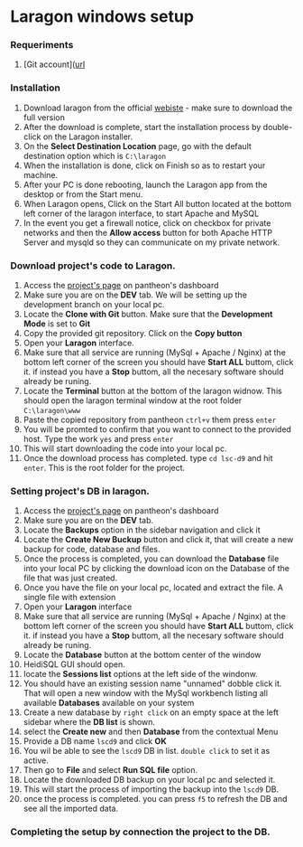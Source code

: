 # Laragon windows setup

### Requeriments 
1. [Git account]([url](https://github.com/)

### Installation
1. Download laragon from the official [webiste](https://laragon.org/download/index.html) - make sure to download the full version
2. After the download is complete, start the installation process by double-click on the Laragon installer.
3. On the **Select Destination Location** page, go with the default destination option which is `C:\laragon`
4. When the installation is done, click on Finish so as to restart your machine.
5. After your PC is done rebooting, launch the Laragon app from the desktop or from the Start menu. 
6. When Laragon opens, Click on the Start All button located at the bottom left corner of the laragon interface, to start Apache and MySQL
7. In the event you get a firewall notice, click on checkbox for private networks and then the **Allow access** button for both Apache HTTP Server and mysqld so they can communicate on my private network.

### Download project's code to Laragon.
1. Access the [project's page](https://dashboard.pantheon.io/sites/77d3f803-91a1-4ad9-a544-5a1a0b34a6ff#dev/code) on pantheon's dashboard
2. Make sure you are on the **DEV** tab. We will be setting up the development branch on your local pc.  
3. Locate the **Clone with Git** button. Make sure that the **Development Mode** is set to **Git**
4. Copy the provided git repository. Click on the **Copy button**
5. Open your **Laragon** interface.
6. Make sure that all service are running (MySql + Apache / Nginx) at the bottom left corner of the screen you should have **Start ALL** buttom, click it. if instead you have a **Stop** buttom, all the necesary software should already be runing. 
7. Locate the **Terminal** button at the bottom of the laragon widnow. This should open the laragon terminal window at the root folder `C:\laragon\www`
8. Paste the copied repository from pantheon `ctrl+v` them press `enter`
9. You will be promted to confirm that you want to connect to the provided host. Type the work `yes` and press `enter`
10. This will start downloading the code into your local pc. 
11. Once the download process has completed. type `cd lsc-d9` and hit `enter`. This is the root folder for the project. 

### Setting project's DB in laragon.
1. Access the [project's page](https://dashboard.pantheon.io/sites/77d3f803-91a1-4ad9-a544-5a1a0b34a6ff#dev/code) on pantheon's dashboard
2. Make sure you are on the **DEV** tab.
3. Locate the **Backups** option in the sidebar navigation and click it
4. Locate the **Create New Buckup** button and click it, that will create a new backup for code, database and files. 
5. Once the process is completed, you can download the **Database** file into your local PC by clicking the download icon on the Database of the file that was just created. 
6. Once you have the file on your local pc, located and extract the file. A single file with extension 
7. Open your **Laragon** interface
8. Make sure that all service are running (MySql + Apache / Nginx) at the bottom left corner of the screen you should have **Start ALL** buttom, click it. if instead you have a **Stop** buttom, all the necesary software should already be runing. 
9. Locate the **Database** button at the bottom center of the window
10. HeidiSQL GUI should open.
11. locate the **Sessions list** options at the left side of the windonw.
12. You should have an existing session name "unnamed" dobble click it. That will open a new window with the MySql workbench listing all available **Databases** available on your system
13. Create a new database by `right click` on an empty space at the left sidebar where the **DB list** is shown.
14. select the **Create new** and then **Database** from the contextual Menu
15. Provide a DB name `lscd9` and click **OK**
16. You wil be able to see the `lscd9` DB in list. `double click` to set it as active.
17. Then go to **File** and select **Run SQL file** option.
18. Locate the downloaded DB backup on your local pc and selected it.
19. This will start the process of importing the backup into the `lscd9` DB. 
20. once the process is completed. you can press `f5` to refresh the DB and see all the imported data.

### Completing the setup by connection the project to the DB.


